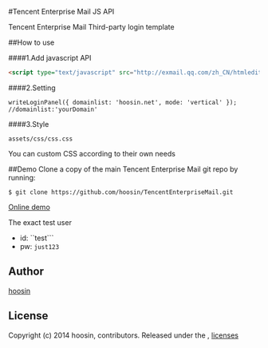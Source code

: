 #Tencent Enterprise Mail JS API
 
Tencent Enterprise Mail Third-party login template

##How to use

####1.Add javascript API
```html
<script type="text/javascript" src="http://exmail.qq.com/zh_CN/htmledition/js_biz/outerlogin.js" charset="gb18030"></script>
```

####2.Setting 
```JS
writeLoginPanel({ domainlist: 'hoosin.net', mode: 'vertical' });  //domainlist:'yourDomain'
```

####3.Style
```
assets/css/css.css
```

You can custom CSS according to their own needs


##Demo
Clone a copy of the main Tencent Enterprise Mail git repo by running:

```
$ git clone https://github.com/hoosin/TencentEnterpriseMail.git
```

[Online demo](http://hoosin.github.io/TencentEnterpriseMail/)

The exact test user

 * id: ``test```
 * pw: ```just123```  

## Author
[hoosin](https://github.com/hoosin)

## License
Copyright (c) 2014 hoosin, contributors.
Released under the ,  [licenses](https://raw.githubusercontent.com/hoosin/TencentEnterpriseMail/master/LICENSE)
